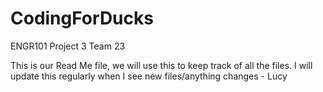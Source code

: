 # CodingForDucks
ENGR101 Project 3 Team 23

This is our Read Me file, we will use this to keep track of all the files. I will update this regularly when I see new files/anything changes - Lucy
